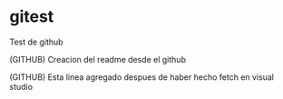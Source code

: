 # gitest
Test de github

(GITHUB) Creacion del readme desde el github

(GITHUB) Esta linea agregado despues de haber hecho fetch en visual studio
